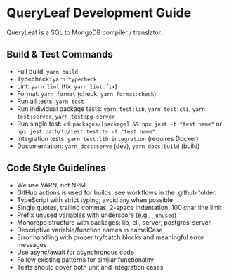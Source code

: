 # QueryLeaf Development Guide

QueryLeaf is a SQL to MongoDB compiler / translator.

## Build & Test Commands
- Full build: `yarn build`
- Typecheck: `yarn typecheck`
- Lint: `yarn lint` (fix: `yarn lint:fix`)
- Format: `yarn format` (check: `yarn format:check`)
- Run all tests: `yarn test`
- Run individual package tests: `yarn test:lib`, `yarn test:cli`, `yarn test:server`, `yarn test:pg-server`
- Run single test: `cd packages/[package] && npx jest -t "test name"` or `npx jest path/to/test.test.ts -t "test name"`
- Integration tests: `yarn test:lib:integration` (requires Docker)
- Documentation: `yarn docs:serve` (dev), `yarn docs:build` (build)

## Code Style Guidelines
- We use YARN, not NPM
- GitHub actions is used for builds, see workflows in the .github folder.
- TypeScript with strict typing; avoid `any` when possible
- Single quotes, trailing commas, 2-space indentation, 100 char line limit
- Prefix unused variables with underscore (e.g., `_unused`)
- Monorepo structure with packages: lib, cli, server, postgres-server
- Descriptive variable/function names in camelCase
- Error handling with proper try/catch blocks and meaningful error messages
- Use async/await for asynchronous code
- Follow existing patterns for similar functionality
- Tests should cover both unit and integration cases